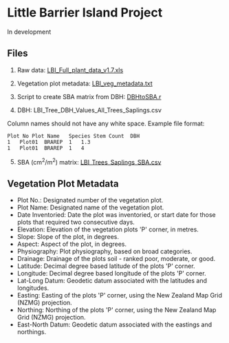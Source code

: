 # Little Barrier Island Project

In development

## Files

1. Raw data: [LBI\_Full\_plant\_data\_v1.7.xls](https://raw.githubusercontent.com/walterxie/eDNA-pipeline/hauturu/Vegetation/LBI_Full_plant_data_v1.7.xls)
  
2. Vegetation plot metadata: [LBI\_veg\_metadata.txt](https://raw.githubusercontent.com/walterxie/eDNA-pipeline/hauturu/Vegetation/LBI_veg_metadata.txt)
  
3. Script to create SBA matrix from DBH: [DBHtoSBA.r](https://raw.githubusercontent.com/walterxie/eDNA-pipeline/hauturu/Vegetation/DBHtoSBA.r)
  
4. DBH: LBI\_Tree\_DBH\_Values\_All\_Trees_Saplings.csv

Column names should not have any white space. Example file format:
```
Plot No	Plot Name	Species	Stem Count	DBH
1	Plot01	BRAREP	1	1.3
1	Plot01	BRAREP	1	4
```

5. SBA (cm<sup>2</sup>/m<sup>2</sup>) matrix: 
[LBI\_Trees\_Saplings\_SBA.csv](https://raw.githubusercontent.com/walterxie/eDNA-pipeline/hauturu/Vegetation/LBI_Trees_Saplings_SBA.csv)


## Vegetation Plot Metadata 

* Plot No.: Designated number of the vegetation plot.				
* Plot Name: Designated name of the vegetation plot.				
* Date Inventoried: Date the plot was inventoried, or start date for those plots that required two consecutive days.				
* Elevation: Elevation of the vegetation plots 'P' corner, in metres.				
* Slope: Slope of the plot, in degrees.				
* Aspect: Aspect of the plot, in degrees.				
* Physiography: Plot physiography, based on broad categories.				
* Drainage: Drainage of the plots soil - ranked poor, moderate, or good.				
* Latitude: Decimal degree based latitude of the plots 'P' corner.				
* Longitude: Decimal degree based longitude of the plots 'P' corner.				
* Lat-Long Datum: Geodetic datum associated with the latitudes and longitudes.				
* Easting: Easting of the plots 'P' corner, using the New Zealand Map Grid (NZMG) projection.				
* Northing: Northing of the plots 'P' corner, using the New Zealand Map Grid (NZMG) projection.				
* East-North Datum: Geodetic datum associated with the eastings and northings.				

